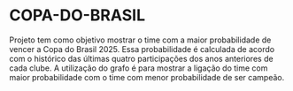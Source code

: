 # COPA-DO-BRASIL
Projeto tem como objetivo mostrar o time com a maior probabilidade de vencer a Copa do Brasil 2025.
Essa probabilidade é calculada de acordo com o histórico das últimas quatro participações dos anos anteriores de cada clube.
A utilização do grafo é para mostrar a ligação do time com maior probabilidade com o time com menor probabilidade de ser campeão.
